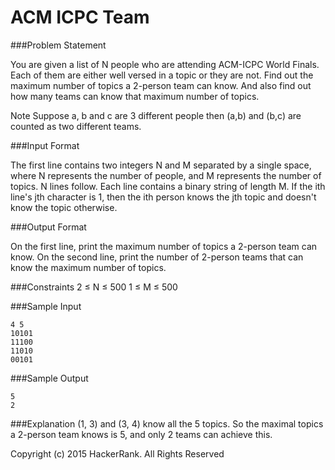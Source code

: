 # ACM ICPC Team
###Problem Statement

You are given a list of N people who are attending ACM-ICPC World Finals. Each of them are either well versed in a topic or they are not. Find out the maximum number of topics a 2-person team can know. And also find out how many teams can know that maximum number of topics.

Note Suppose a, b and c are 3 different people then (a,b) and (b,c) are counted as two different teams.

###Input Format

The first line contains two integers N and M separated by a single space, where N represents the number of people, and M represents the number of topics. N lines follow.
Each line contains a binary string of length M. If the ith line's jth character is 1, then the ith person knows the jth topic and doesn't know the topic otherwise.

###Output Format

On the first line, print the maximum number of topics a 2-person team can know. 
On the second line, print the number of 2-person teams that can know the maximum number of topics. 

###Constraints 
2 ≤ N ≤ 500 
1 ≤ M ≤ 500

###Sample Input
```
4 5
10101
11100
11010
00101
```
###Sample Output
```
5
2
```
###Explanation 
(1, 3) and (3, 4) know all the 5 topics. So the maximal topics a 2-person team knows is 5, and only 2 teams can achieve this.

Copyright (c) 2015 HackerRank.
All Rights Reserved
